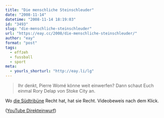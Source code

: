 ```yaml
---
title: "Die menschliche Steinschleuder"
date: "2008-11-14"
datetime: "2008-11-14 18:19:03"
id: "3493"
slug: "die-menschliche-steinschleuder"
url: "https://eay.cc/2008/die-menschliche-steinschleuder/"
author: "eay"
format: "post"
tags:
  - effzeh
  - fussball
  - sport
meta:
  - yourls_shorturl: "http://eay.li/lg"
---
```


> Ihr denkt, Pierre Womé könne weit einwerfen? Dann schaut Euch einmal Rory Delap von Stoke City an.

Wo [die Südtribüne](http://suedtribuene.twoday.net/stories/5321889/) Recht hat, hat sie Recht. Videobeweis nach dem Klick.

 ([YouTube Direkteinwurf](http://www.youtube.com/watch?v=vvTS2wmnt3A))

